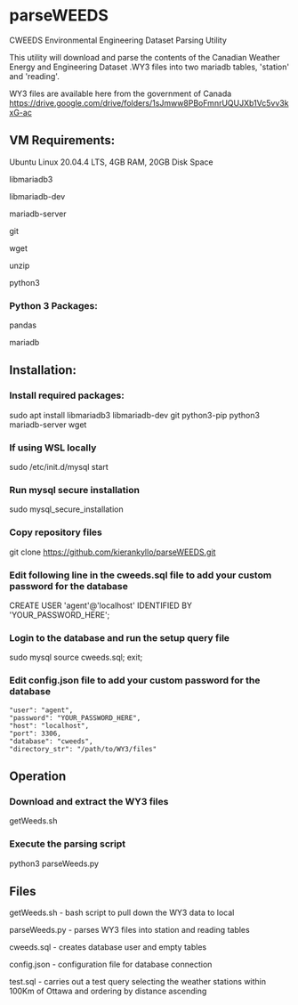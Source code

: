 # parseWEEDS
CWEEDS Environmental Engineering Dataset Parsing Utility

This utility will download and parse the contents of the Canadian Weather Energy and Engineering Dataset .WY3 files into two mariadb tables, 'station' and 'reading'. 

WY3 files are available here from the government of Canada https://drive.google.com/drive/folders/1sJmww8PBoFmnrUQUJXb1Vc5vv3kxG-ac

## VM Requirements:
Ubuntu Linux 20.04.4 LTS, 4GB RAM, 20GB Disk Space

libmariadb3

libmariadb-dev

mariadb-server

git

wget

unzip

python3

### Python 3 Packages:
pandas

mariadb

## Installation:

### Install required packages:
sudo apt install libmariadb3 libmariadb-dev git python3-pip python3 mariadb-server wget

### If using WSL locally
sudo /etc/init.d/mysql start

### Run mysql secure installation
sudo mysql_secure_installation

### Copy repository files
git clone https://github.com/kierankyllo/parseWEEDS.git

### Edit following line in the cweeds.sql file to add your custom password for the database
CREATE USER 'agent'@'localhost' IDENTIFIED BY 'YOUR_PASSWORD_HERE';

### Login to the database and run the setup query file
sudo mysql
source cweeds.sql;
exit;

### Edit config.json file to add your custom password for the database 

    "user": "agent",
    "password": "YOUR_PASSWORD_HERE",
    "host": "localhost",
    "port": 3306,
    "database": "cweeds",
    "directory_str": "/path/to/WY3/files"

## Operation

### Download and extract the WY3 files
getWeeds.sh

### Execute the parsing script
python3 parseWeeds.py

## Files
getWeeds.sh - bash script to pull down the WY3 data to local

parseWeeds.py - parses WY3 files into station and reading tables

cweeds.sql - creates database user and empty tables

config.json - configuration file for database connection

test.sql - carries out a test query selecting the weather stations within 100Km of Ottawa and ordering by distance ascending

